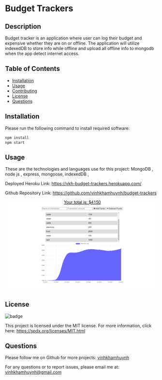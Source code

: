 
# Budget Trackers
  
  
## Description 
  
Budget tracker is an application where user can log their budget and expensive whether they are on or offline. The application will utilize indexedDB to store info while offline and upload all offline info to mongodb when the app detect internet access.


## Table of Contents

* [Installation](#Installation)
* [Usage](#Usage) 
* [Contributing](#Contributing)
* [License](#License)
* [Questions](#Questions)
  

## Installation 
  
Please run the following command to install required software:

```
npm install
npm start
```


## Usage

These are the technologies and languages use for this project: MongoDB , node js , express, mongoose, indexedDB , 

Deployed Heroku Link:   https://vkh-budget-trackers.herokuapp.com/

Github Repository Link: https://github.com/vinhkhamhuynh/budget-trackers
  
![budget tracker screenshot](./public/icons/screenshot.PNG)

   
## License 
  

![badge](https://img.shields.io/badge/license-MIT-orange)
 
This project is licensed under the MIT license. For more information, click here: https://spdx.org/licenses/MIT.html 
 



## Questions
  
Please follow me on Github for more projects: [vinhkhamhuynh](https://github.com/vinhkhamhuynh) 

For any questions or to report issues, please email me at: vinhkhamhuynh@gmail.com
  

